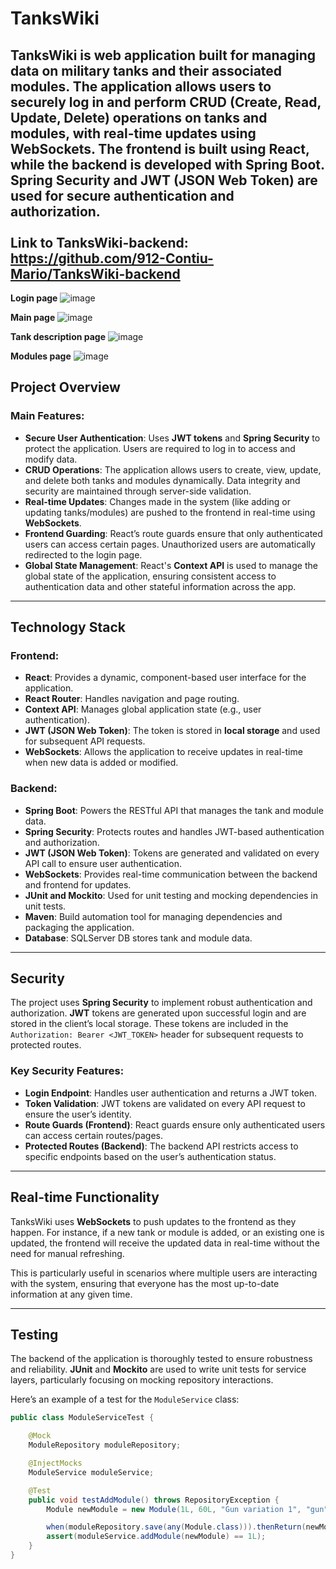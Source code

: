 # TanksWiki

TanksWiki is web application built for managing data on military tanks and their associated modules. The application allows users to securely log in and perform CRUD (Create, Read, Update, Delete) operations on tanks and modules, with real-time updates using WebSockets. The frontend is built using **React**, while the backend is developed with **Spring Boot**. **Spring Security** and **JWT** (JSON Web Token) are used for secure authentication and authorization.
<br><br>**Link to TanksWiki-backend:** https://github.com/912-Contiu-Mario/TanksWiki-backend
---

**Login page**
![image](https://github.com/user-attachments/assets/fa0c0d5d-16dd-43fc-9fef-610990567d84)

**Main page**
![image](https://github.com/user-attachments/assets/70664d09-873f-495d-a2c5-92a62ee529a1)

**Tank description page**
![image](https://github.com/user-attachments/assets/889c7c42-747c-4cc8-aa81-b4942f22bd67)

**Modules page**
![image](https://github.com/user-attachments/assets/f2d4a295-c0d6-4592-9e67-3fd5484b9548)


## Project Overview

### Main Features:
- **Secure User Authentication**: Uses **JWT tokens** and **Spring Security** to protect the application. Users are required to log in to access and modify data.
- **CRUD Operations**: The application allows users to create, view, update, and delete both tanks and modules dynamically. Data integrity and security are maintained through server-side validation.
- **Real-time Updates**: Changes made in the system (like adding or updating tanks/modules) are pushed to the frontend in real-time using **WebSockets**.
- **Frontend Guarding**: React’s route guards ensure that only authenticated users can access certain pages. Unauthorized users are automatically redirected to the login page.
- **Global State Management**: React's **Context API** is used to manage the global state of the application, ensuring consistent access to authentication data and other stateful information across the app.

---

## Technology Stack

### Frontend:
- **React**: Provides a dynamic, component-based user interface for the application.
- **React Router**: Handles navigation and page routing.
- **Context API**: Manages global application state (e.g., user authentication).
- **JWT (JSON Web Token)**: The token is stored in **local storage** and used for subsequent API requests.
- **WebSockets**: Allows the application to receive updates in real-time when new data is added or modified.

### Backend:
- **Spring Boot**: Powers the RESTful API that manages the tank and module data.
- **Spring Security**: Protects routes and handles JWT-based authentication and authorization.
- **JWT (JSON Web Token)**: Tokens are generated and validated on every API call to ensure user authentication.
- **WebSockets**: Provides real-time communication between the backend and frontend for updates.
- **JUnit and Mockito**: Used for unit testing and mocking dependencies in unit tests.
- **Maven**: Build automation tool for managing dependencies and packaging the application.
- **Database**: SQLServer DB stores tank and module data.

---

## Security

The project uses **Spring Security** to implement robust authentication and authorization. **JWT** tokens are generated upon successful login and are stored in the client’s local storage. These tokens are included in the `Authorization: Bearer <JWT_TOKEN>` header for subsequent requests to protected routes.

### Key Security Features:
- **Login Endpoint**: Handles user authentication and returns a JWT token.
- **Token Validation**: JWT tokens are validated on every API request to ensure the user’s identity.
- **Route Guards (Frontend)**: React guards ensure only authenticated users can access certain routes/pages.
- **Protected Routes (Backend)**: The backend API restricts access to specific endpoints based on the user’s authentication status.

---

## Real-time Functionality

TanksWiki uses **WebSockets** to push updates to the frontend as they happen. For instance, if a new tank or module is added, or an existing one is updated, the frontend will receive the updated data in real-time without the need for manual refreshing.

This is particularly useful in scenarios where multiple users are interacting with the system, ensuring that everyone has the most up-to-date information at any given time.

---

## Testing

The backend of the application is thoroughly tested to ensure robustness and reliability. **JUnit** and **Mockito** are used to write unit tests for service layers, particularly focusing on mocking repository interactions.

Here’s an example of a test for the `ModuleService` class:

```java
public class ModuleServiceTest {

    @Mock
    ModuleRepository moduleRepository;

    @InjectMocks
    ModuleService moduleService;

    @Test
    public void testAddModule() throws RepositoryException {
        Module newModule = new Module(1L, 60L, "Gun variation 1", "gun", 55, 30, 20, 155);

        when(moduleRepository.save(any(Module.class))).thenReturn(newModule);
        assert(moduleService.addModule(newModule) == 1L);
    }
}
